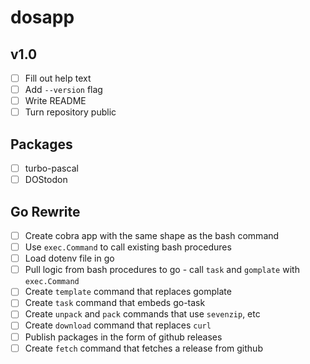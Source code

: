 # dosapp

## v1.0

- [ ] Fill out help text
- [ ] Add `--version` flag
- [ ] Write README
- [ ] Turn repository public

## Packages

- [ ] turbo-pascal
- [ ] DOStodon

## Go Rewrite

- [ ] Create cobra app with the same shape as the bash command
- [ ] Use `exec.Command` to call existing bash procedures
- [ ] Load dotenv file in go
- [ ] Pull logic from bash procedures to go - call `task` and `gomplate` with
      `exec.Command`
- [ ] Create `template` command that replaces gomplate
- [ ] Create `task` command that embeds go-task
- [ ] Create `unpack` and `pack` commands that use `sevenzip`, etc
- [ ] Create `download` command that replaces `curl`
- [ ] Publish packages in the form of github releases
- [ ] Create `fetch` command that fetches a release from github
